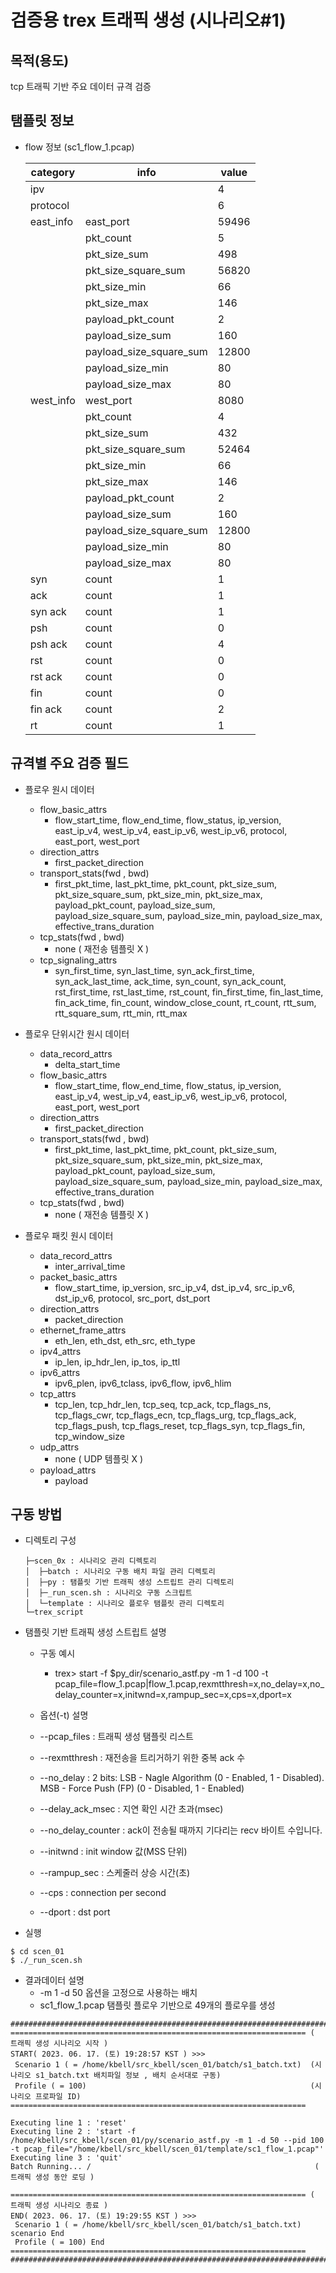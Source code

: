 # 검증용 trex 트래픽 생성 (시나리오#1)

## 목적(용도)
tcp 트래픽  기반 주요 데이터 규격 검증

## 탬플릿 정보

  * flow 정보 (sc1_flow_1.pcap)

    |category|info|value|
    |--------|----|-----|
    |ipv||4|
    |protocol||6|
    |east_info|east_port|59496|
    ||pkt_count|5|
    ||pkt_size_sum|498|
    ||pkt_size_square_sum|56820|
    ||pkt_size_min|66|
    ||pkt_size_max|146|
    ||payload_pkt_count|2|
    ||payload_size_sum|160|
    ||payload_size_square_sum|12800|
    ||payload_size_min|80|
    ||payload_size_max|80|
    |west_info|west_port|8080|
    ||pkt_count|4|
    ||pkt_size_sum|432|
    ||pkt_size_square_sum|52464|
    ||pkt_size_min|66|
    ||pkt_size_max|146|
    ||payload_pkt_count|2|
    ||payload_size_sum|160|
    ||payload_size_square_sum|12800|
    ||payload_size_min|80|
    ||payload_size_max|80|
    |syn|count|1|
    |ack|count|1|
    |syn ack|count|1|
    |psh|count|0|
    |psh ack|count|4|
    |rst|count|0|
    |rst ack|count|0|
    |fin|count|0|
    |fin ack|count|2|
    |rt|count|1|

## 규격별 주요 검증 필드

  * 플로우 원시 데이터
  
      * flow_basic_attrs
        * flow_start_time, flow_end_time, flow_status, ip_version, east_ip_v4, west_ip_v4, east_ip_v6, west_ip_v6, protocol, east_port, west_port
      * direction_attrs
        * first_packet_direction
      * transport_stats(fwd , bwd)
        * first_pkt_time, last_pkt_time, pkt_count, pkt_size_sum, pkt_size_square_sum, pkt_size_min, pkt_size_max, payload_pkt_count, payload_size_sum, payload_size_square_sum, payload_size_min, payload_size_max, effective_trans_duration
      * tcp_stats(fwd , bwd)
        * none ( 재전송 템플릿 X )
      * tcp_signaling_attrs
        * syn_first_time, syn_last_time, syn_ack_first_time, syn_ack_last_time, ack_time, syn_count, syn_ack_count, rst_first_time, rst_last_time, rst_count, fin_first_time, fin_last_time, fin_ack_time, fin_count, window_close_count, rt_count, rtt_sum, rtt_square_sum, rtt_min, rtt_max
       
  * 플로우 단위시간 원시 데이터
 
      * data_record_attrs
        * delta_start_time
      * flow_basic_attrs
        * flow_start_time, flow_end_time, flow_status, ip_version, east_ip_v4, west_ip_v4, east_ip_v6, west_ip_v6, protocol, east_port, west_port
      * direction_attrs
        * first_packet_direction
      * transport_stats(fwd , bwd)
        * first_pkt_time, last_pkt_time, pkt_count, pkt_size_sum, pkt_size_square_sum, pkt_size_min, pkt_size_max, payload_pkt_count, payload_size_sum, payload_size_square_sum, payload_size_min, payload_size_max, effective_trans_duration
      * tcp_stats(fwd , bwd)
        * none ( 재전송 템플릿 X )
  
  * 플로우 패킷 원시 데이터
  
      * data_record_attrs
        * inter_arrival_time
      * packet_basic_attrs
        * flow_start_time, ip_version, src_ip_v4, dst_ip_v4, src_ip_v6, dst_ip_v6, protocol, src_port, dst_port
      * direction_attrs
        * packet_direction
      * ethernet_frame_attrs
        * eth_len, eth_dst, eth_src, eth_type
      * ipv4_attrs
        * ip_len, ip_hdr_len, ip_tos, ip_ttl
      * ipv6_attrs
        * ipv6_plen, ipv6_tclass, ipv6_flow, ipv6_hlim
      * tcp_attrs
        * tcp_len, tcp_hdr_len, tcp_seq, tcp_ack, tcp_flags_ns, tcp_flags_cwr, tcp_flags_ecn, tcp_flags_urg, tcp_flags_ack, tcp_flags_push, tcp_flags_reset, tcp_flags_syn, tcp_flags_fin, tcp_window_size
      * udp_attrs
        * none ( UDP 템플릿 X )
      * payload_attrs
        * payload
  
## 구동 방법

  * 디렉토리 구성
    ```
    ├─scen_0x : 시나리오 관리 디렉토리
    │  ├─batch : 시나리오 구동 배치 파일 관리 디렉토리
    │  ├─py : 탬플릿 기반 트래픽 생성 스트립트 관리 디렉토리
    │  ├─_run_scen.sh : 시나리오 구동 스크립트
    │  └─template : 시나리오 플로우 탬플릿 관리 디렉토리
    └─trex_script
    ```

  * 탬플릿 기반 트래픽 생성 스트립트 설명
    * 구동 예시
      *  trex> start -f $py_dir/scenario_astf.py -m 1 -d 100 -t pcap_file=flow_1.pcap|flow_1.pcap,rexmtthresh=x,no_delay=x,no_delay_counter=x,initwnd=x,rampup_sec=x,cps=x,dport=x
        
    *  옵션(-t) 설명
      * --pcap_files : 트래픽 생성 탬플릿 리스트
      * --rexmtthresh : 재전송을 트리거하기 위한 중복 ack 수
      * --no_delay :  2 bits: LSB - Nagle Algorithm (0 - Enabled, 1 - Disabled). MSB - Force Push (FP) (0 - Disabled, 1 - Enabled)
      * --delay_ack_msec : 지연 확인 시간 초과(msec)
      * --no_delay_counter : ack이 전송될 때까지 기다리는 recv 바이트 수입니다.
      * --initwnd : init window 값(MSS 단위)
      * --rampup_sec : 스케줄러 상승 시간(초)
      * --cps : connection per second
      * --dport : dst port
     
  *  실행
  ```
  $ cd scen_01
  $ ./_run_scen.sh
  ```

  * 결과데이터 설명
    * -m 1 -d 50 옵션을 고정으로 사용하는 배치
    * sc1_flow_1.pcap 탬플릿 플로우 기반으로 49개의 플로우를 생성
  ```
  ######################################################################################################
  ================================================================== ( 트래픽 생성 시나리오 시작 )
  START( 2023. 06. 17. (토) 19:28:57 KST ) >>> 
   Scenario 1 ( = /home/kbell/src_kbell/scen_01/batch/s1_batch.txt)  (시나리오 s1_batch.txt 배치파일 정보 , 배치 순서대로 구동)
   Profile ( = 100)                                                  (시나리오 프로파일 ID)
  ==================================================================
  
  Executing line 1 : 'reset'
  Executing line 2 : 'start -f /home/kbell/src_kbell/scen_01/py/scenario_astf.py -m 1 -d 50 --pid 100 -t pcap_file="/home/kbell/src_kbell/scen_01/template/sc1_flow_1.pcap"'
  Executing line 3 : 'quit'
  Batch Running... /                                                  ( 트래픽 생성 동안 로딩 )
  
  ================================================================== ( 트래픽 생성 시나리오 종료 )
  END( 2023. 06. 17. (토) 19:29:55 KST ) >>>
   Scenario 1 ( = /home/kbell/src_kbell/scen_01/batch/s1_batch.txt) scenario End
   Profile ( = 100) End
  ==================================================================  
  ######################################################################################################
  ```
